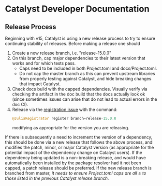 # Catalyst Developer Documentation

## Release Process
Beginning with v15, Catalyst is using a new release process to try to ensure
continuing stability of releases. Before making a release one should

1. Create a new release branch, i.e. "release-15.0.0"
2. On this branch, cap major dependencies to their latest version that works and
   for which tests pass.
   - Caps need to be included in both Project.toml and docs/Project.toml.
   - Do not cap the master branch as this can prevent upstream libraries from
     properly testing against Catalyst, and hide breaking changes that impact
     Catalyst.
3. Check docs build with the capped dependencies. Visually verify via checking
   the artifact in the doc build that the docs actually look ok (since sometimes
   issues can arise that do not lead to actual errors in the doc CI).
4. Release via the [registration
   issue](https://github.com/SciML/JumpProcesses.jl/issues/73) with the
   command:
    ```julia
    @JuliaRegistrator register branch=release-15.0.0
    ```
    modifying as appropriate for the version you are releasing.

If there is subsequently a need to increment the version of a dependency, this
should be done via a new release that follows the above process, and modifies
the patch, minor, or major Catalyst version (as appropriate for the potential
impact of the dependency change on Catalyst users). If the dependency being
updated is a non-breaking release, and would have automatically been installed
by the package resolver had it not been capped, a patch release should be
preferred. If the new release branch is branched from master, *it needs to
ensure Project.toml caps are all ≥ to those listed in the previous Catalyst
release branch*.